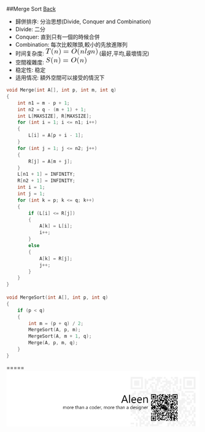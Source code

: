 ##Merge Sort [Back](./../Sort.md)
- 歸併排序: 分治思想(Divide, Conquer and Combination)
- Divide: 二分
- Conquer: 直到只有一個的時候合併
- Combination: 每次比較隊頭,較小的先放進隊列
- 时间复杂度: <img src="./onlgn.png"> (最好,平均,最壞情況)
- 空間複雜度: <img src="./on.png">
- 稳定性: 稳定
- 适用情况: 額外空間可以接受的情況下

```c
void Merge(int A[], int p, int m, int q)
{
	int n1 = m - p + 1;
	int n2 = q - (m + 1) + 1;
	int L[MAXSIZE], R[MAXSIZE];				
	for (int i = 1; i <= n1; i++)
	{
		L[i] = A[p + i - 1];
	}
	for (int j = 1; j <= n2; j++)
	{
		R[j] = A[m + j];
	}
	L[n1 + 1] = INFINITY;
	R[n2 + 1] = INFINITY;
	int i = 1;
	int j = 1;
	for (int k = p; k <= q; k++)				
	{
		if (L[i] <= R[j])
		{
			A[k] = L[i];
			i++;
		}
		else
		{
			A[k] = R[j];
			j++;
		}
	}
}

void MergeSort(int A[], int p, int q)
{
	if (p < q)
	{
		int m = (p + q) / 2;
		MergeSort(A, p, m);
		MergeSort(A, m + 1, q);
		Merge(A, p, m, q);
	}
}
```

=====
<a href="http://aleen42.github.io/" target="_blank" ><img src="./../../../pic/tail.gif"></a>
